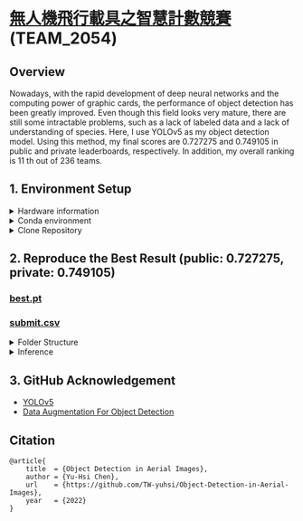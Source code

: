 # [無人機飛行載具之智慧計數競賽](https://tbrain.trendmicro.com.tw/Competitions/Details/25) (TEAM_2054)

## Overview
Nowadays, with the rapid development of deep neural networks and the computing power of graphic cards, the performance of object detection has been greatly improved. Even though this field looks very mature, there are still some intractable problems, such as a lack of labeled data and a lack of understanding of species. Here, I use YOLOv5 as my object detection model. Using this method, my final scores are $0.727275$ and $0.749105$ in public and private leaderboards, respectively. In addition, my overall ranking is $11$ th out of $236$ teams.


## 1. Environment Setup

<details>

<summary>Hardware information</summary>
  
- CPU: i7-11700F
- GPU: GeForce GTX 1660 SUPER™ VENTUS XS OC (6G)

</details>



<details>

<summary>Conda environment</summary>
  
```bash
$ conda create -n uav_yolov5 python=3.7 -y
$ conda activate uav_yolov5
```

</details>




<details>

<summary>Clone Repository</summary>
  
```bash
$ git clone https://github.com/TW-yuhsi/Object-Detection-in-Aerial-Images
$ cd Object-Detection-in-Aerial-Images/
$ pip install -r requirements.txt
```

</details>


  
  
  
  
## 2. Reproduce the Best Result (public: 0.727275, private: 0.749105)

### [best.pt](https://drive.google.com/file/d/1Kn6FOV-Ho06Lz8ROc2nowd88Xkc6Gxnp/view?usp=sharing)
### [submit.csv](https://github.com/TW-yuhsi/Object-Detection-in-Aerial-Images/blob/main/submit.csv)

<details>
 
<summary>Folder Structure</summary>

```bash
Object-Detection-in-Aerial-Images/
    ├── best.pt
    ├── datasets/
        └── private/    # img1501.png, img1502.png, img1503.png, ...
```

</details>



  
<details>

<summary>Inference</summary>

```bash
$ python detect_csv.py --weights best.pt --source datasets/private --conf-thres 0.3 --iou-thres 0.3 --save-txt --imgsz 2912
```

</details>




## 3. GitHub Acknowledgement
- [YOLOv5](https://github.com/ultralytics/yolov5)
- [Data Augmentation For Object Detection](https://github.com/Paperspace/DataAugmentationForObjectDetection)




## Citation
```
@article{
    title  = {Object Detection in Aerial Images},
    author = {Yu-Hsi Chen},
    url    = {https://github.com/TW-yuhsi/Object-Detection-in-Aerial-Images},
    year   = {2022}
}
```

